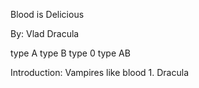  Blood is Delicious

By: Vlad Dracula

type A type B
type 0 type AB

Introduction: Vampires like blood 1. Dracula
